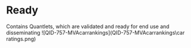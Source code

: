 # Ready
Contains Quantlets, which are validated and ready for end use and disseminating
 ![QID-757-MVAcarrankings](QID-757-MVAcarrankings\car ratings.png)

